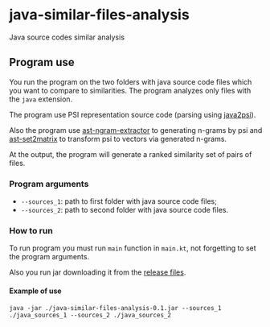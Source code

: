 # java-similar-files-analysis

Java source codes similar analysis

## Program use

You run the program on the two folders with java source code files which you want to compare to similarities. The program analyzes only files with the `java` extension.

The program use PSI representation source code (parsing using [java2psi](https://github.com/PetukhovVictor/java2psi)).

Also the program use [ast-ngram-extractor](https://github.com/PetukhovVictor/ast-ngram-extractor) to generating n-grams by psi and [ast-set2matrix](https://github.com/PetukhovVictor/ast-set2matrix) to transform psi to vectors via generated n-grams.

At the output, the program will generate a ranked similarity set of pairs of files.

### Program arguments

* `--sources_1`: path to first folder with java source code files;
* `--sources_2`: path to second folder with java source code files.

### How to run

To run program you must run `main` function in `main.kt`, not forgetting to set the program arguments.

Also you run jar downloading it from the [release files](https://github.com/PetukhovVictor/java-similar-files-analysis/releases).

#### Example of use

```
java -jar ./java-similar-files-analysis-0.1.jar --sources_1 ./java_sources_1 --sources_2 ./java_sources_2
```

